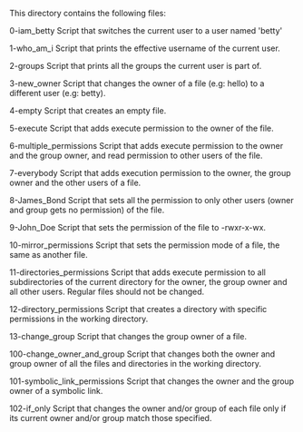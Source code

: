 This directory contains the following files:

0-iam_betty
Script that switches the current user to a user named 'betty'

1-who_am_i
Script that prints the effective username of the current user.

2-groups
Script that prints all the groups the current user is part of.

3-new_owner
Script that changes the owner of a file (e.g: hello) to a different user (e.g: betty).

4-empty
Script that creates an empty file.

5-execute
Script that adds execute permission to the owner of the file.

6-multiple_permissions
Script that adds execute permission to the owner and the group owner, and read permission to other users of the file.

7-everybody
Script that adds execution permission to the owner, the group owner and the other users of a file.

8-James_Bond
Script that sets all the permission to only other users (owner and group gets no permission) of the file.

9-John_Doe
Script that sets the permission of the file to -rwxr-x-wx.

10-mirror_permissions
Script that sets the permission mode of a file, the same as another file.

11-directories_permissions
Script that adds execute permission to all subdirectories of the current directory for the owner, the group owner and all other users. Regular files should not be changed.

12-directory_permissions
Script that creates a directory with specific permissions in the working directory.

13-change_group
Script that changes the group owner of a file.

100-change_owner_and_group
Script that changes both the owner and group owner of all the files and directories in the working directory.

101-symbolic_link_permissions 
Script that changes the owner and the group owner of a symbolic link.

102-if_only
Script that changes the owner and/or group of each file only if its current owner and/or group match those specified.

